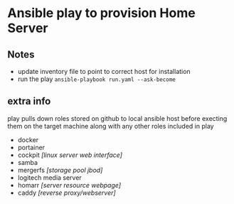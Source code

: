 # Ansible play to provision Home Server

## Notes
* update inventory file to point to correct host for installation
* run the play `ansible-playbook run.yaml --ask-become`

## extra info
play pulls down roles stored on github to local ansible host before execting them on the target machine
along with any other roles included in play

* docker
* portainer
* cockpit _[linux server web interface]_
* samba
* mergerfs _[storage pool jbod]_
* logitech media server
* homarr _[server resource webpage]_
* caddy _[reverse proxy/webserver]_